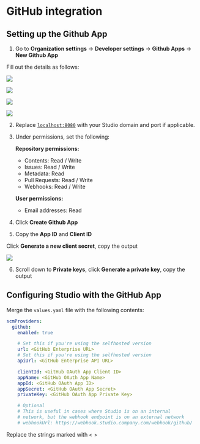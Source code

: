 # GitHub integration

## Setting up the Github App

1. Go to **Organization settings** -> **Developer settings** -> **Github Apps**
   -> **New Github App**

Fill out the details as follows:

![](/img/studio-selfhosted-github-1.png)

![](/img/studio-selfhosted-github-2.png)

![](/img/studio-selfhosted-github-3.png)

![](/img/studio-selfhosted-github-4.png)

2. Replace [`localhost:8080`](http://localhost:8080) with your Studio domain and
   port if applicable.

3. Under permissions, set the following:

   **Repository permissions:**

   - Contents: Read / Write
   - Issues: Read / Write
   - Metadata: Read
   - Pull Requests: Read / Write
   - Webhooks: Read / Write

   **User permissions:**

   - Email addresses: Read

4. Click **Create Github App**

5. Copy the **App ID** and **Client ID**

Click **Generate a new client secret**, copy the output

![](/img/studio-selfhosted-github-5.png)

6. Scroll down to **Private keys**, click **Generate a private key**, copy the
   output

## Configuring Studio with the GitHub App

Merge the `values.yaml` file with the following contents:

```yaml
scmProviders:
  github:
    enabled: true

    # Set this if you're using the selfhosted version
    url: <GitHub Enterprise URL>
    # Set this if you're using the selfhosted version
    apiUrl: <GitHub Enterprise API URL>

    clientId: <GitHub OAuth App Client ID>
    appName: <GitHub OAuth App Name>
    appId: <GitHub OAuth App ID>
    appSecret: <GitHub OAuth App Secret>
    privateKey: <GitHub OAuth App Private Key>

    # Optional
    # This is useful in cases where Studio is on an internal
    # network, but the webhook endpoint is on an external network
    # webhookUrl: https://webhook.studio.company.com/webhook/github/
```

<admon type="info">

Replace the strings marked with `< >`

</admon>
